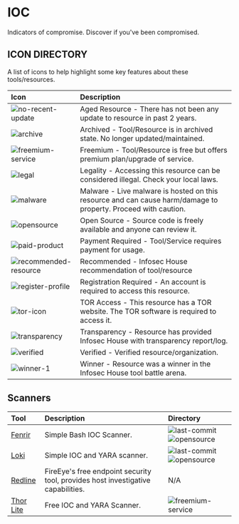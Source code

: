 # IOC

Indicators of compromise. Discover if you've been compromised.

## ICON DIRECTORY

A list of icons to help highlight some key features about these tools/resources.

| Icon | Description |
| :--- | :--- |
| ![no-recent-update](https://raw.githubusercontent.com/InfosecHouse/InfosecHouse/main/icons/no-recent-update.png) | Aged Resource - There has not been any update to resource in past 2 years. |
| ![archive](https://raw.githubusercontent.com/InfosecHouse/InfosecHouse/main/icons/archive.png) | Archived - Tool/Resource is in archived state. No longer updated/maintained. |
| ![freemium-service](https://raw.githubusercontent.com/InfosecHouse/InfosecHouse/main/icons/freemium-service.png) | Freemium - Tool/Resource is free but offers premium plan/upgrade of service. |
| ![legal](https://raw.githubusercontent.com/InfosecHouse/InfosecHouse/main/icons/legal.png) | Legality - Accessing this resource can be considered illegal. Check your local laws. |
| ![malware](https://raw.githubusercontent.com/InfosecHouse/InfosecHouse/main/icons/malware.png) | Malware - Live malware is hosted on this resource and can cause harm/damage to property. Proceed with caution. |
| ![opensource](https://raw.githubusercontent.com/InfosecHouse/InfosecHouse/main/icons/opensource.png) | Open Source - Source code is freely available and anyone can review it. |
| ![paid-product](https://raw.githubusercontent.com/InfosecHouse/InfosecHouse/main/icons/paid-product.png) | Payment Required - Tool/Service requires payment for usage. |
| ![recommended-resource](https://raw.githubusercontent.com/InfosecHouse/InfosecHouse/main/icons/recommended-resource.png) | Recommended - Infosec House recommendation of tool/resource |
| ![register-profile](https://raw.githubusercontent.com/InfosecHouse/InfosecHouse/main/icons/register-profile.png) | Registration Required - An account is required to access this resource. |
| ![tor-icon](https://raw.githubusercontent.com/InfosecHouse/InfosecHouse/main/icons/tor-icon.png) | TOR Access - This resource has a TOR website. The TOR software is required to access it. |
| ![transparency](https://raw.githubusercontent.com/InfosecHouse/InfosecHouse/main/icons/transparency.png) | Transparency - Resource has provided Infosec House with transparency report/log. |
| ![verified](https://raw.githubusercontent.com/InfosecHouse/InfosecHouse/main/icons/verified.png) | Verified - Verified resource/organization. |
| ![winner-1](https://raw.githubusercontent.com/InfosecHouse/InfosecHouse/main/icons/winner.png) | Winner - Resource was a winner in the Infosec House tool battle arena. |

## Scanners

| Tool | Description | Directory |
| :--- | :--- | :--- |
| [Fenrir](https://github.com/Neo23x0/Fenrir) | Simple Bash IOC Scanner. | ![last-commit](https://img.shields.io/github/last-commit/Neo23x0/Fenrir?color=947cb0&style=flat-square) ![opensource](https://raw.githubusercontent.com/InfosecHouse/InfosecHouse/main/icons/opensource.png) |
| [Loki](https://github.com/Neo23x0/Loki) | Simple IOC and YARA scanner. | ![last-commit](https://img.shields.io/github/last-commit/Neo23x0/Loki?color=947cb0&style=flat-square) ![opensource](https://raw.githubusercontent.com/InfosecHouse/InfosecHouse/main/icons/opensource.png) | 
| [Redline](https://www.fireeye.com/services/freeware/redline.html) | FireEye's free endpoint security tool, provides host investigative capabilities. | N/A |
| [Thor Lite](https://www.nextron-systems.com/thor-lite/) | Free IOC and YARA Scanner. | ![freemium-service](https://raw.githubusercontent.com/InfosecHouse/InfosecHouse/main/icons/freemium-service.png) |
